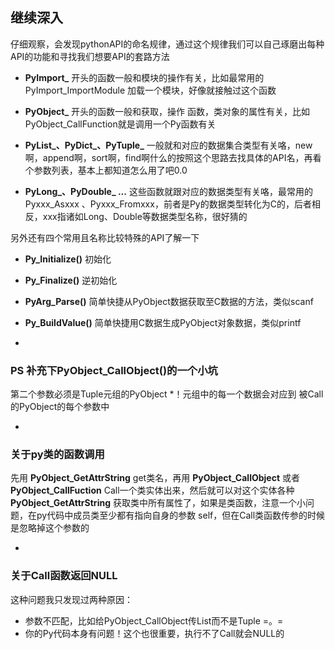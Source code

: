## 继续深入

仔细观察，会发现pythonAPI的命名规律，通过这个规律我们可以自己琢磨出每种API的功能和寻找我们想要API的套路方法

* **PyImport_** 开头的函数一般和模块的操作有关，比如最常用的PyImport_ImportModule 加载一个模块，好像就接触过这个函数

* **PyObject_** 开头的函数一般和获取，操作 函数，类对象的属性有关，比如PyObject_CallFunction就是调用一个Py函数有关

* **PyList_、PyDict_、PyTuple_** 一般就和对应的数据集合类型有关咯，new啊，append啊，sort啊，find啊什么的按照这个思路去找具体的API名，再看个参数列表，基本上都知道怎么用了吧0.0

* **PyLong_、PyDouble_ ...** 这些函数就跟对应的数据类型有关咯，最常用的Pyxxx_Asxxx 、Pyxxx_Fromxxx，前者是Py的数据类型转化为C的，后者相反，xxx指诸如Long、Double等数据类型名称，很好猜的

另外还有四个常用且名称比较特殊的API了解一下

* **Py_Initialize()** 初始化

* **Py_Finalize()** 逆初始化

* **PyArg_Parse()** 简单快捷从PyObject数据获取至C数据的方法，类似scanf

* **Py_BuildValue()** 简单快捷用C数据生成PyObject对象数据，类似printf


-
### PS 补充下PyObject_CallObject()的一个小坑
第二个参数必须是Tuple元组的PyObject *！元组中的每一个数据会对应到 被Call的PyObject的每个参数中

-
### 关于py类的函数调用

先用 **PyObject_GetAttrString** get类名，再用 **PyObject_CallObject** 或者 **PyObject_CallFuction** Call一个类实体出来，然后就可以对这个实体各种 **PyObject_GetAttrString** 获取类中所有属性了，如果是类函数，注意一个小问题，在py代码中成员类至少都有指向自身的参数 self，但在Call类函数传参的时候是忽略掉这个参数的

-
### 关于Call函数返回NULL
这种问题我只发现过两种原因：

* 参数不匹配，比如给PyObject_CallObject传List而不是Tuple =。=
* 你的Py代码本身有问题！这个也很重要，执行不了Call就会NULL的

